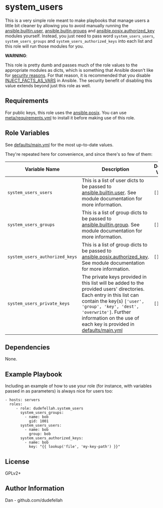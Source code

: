 system_users
=========

This is a very simple role meant to make playbooks that manage users a little
bit cleaner by allowing you to avoid manually running the
[ansible.builtin.user](https://docs.ansible.com/ansible/latest/collections/ansible/builtin/user_module.html),
[ansible.buitin.groups](https://docs.ansible.com/ansible/latest/collections/ansible/builtin/group_module.html)
and [ansible.posix.authorized_key](https://docs.ansible.com/ansible/latest/collections/ansible/posix/authorized_key_module.html)
modules yourself. Instead, you just need to pass word `system_users_users`,
`system_users_groups` and `system_users_authorized_keys` into each list
and this role will run those modules for you.

**WARNING**:

This role is pretty dumb and passes much of the role values to the appropriate
modules as dicts, which is something that Ansible doesn't like for
[security reasons](https://docs.ansible.com/ansible/devel/reference_appendices/faq.html#argsplat-unsafe).
For that reason, it is recommended that you disable
[INJECT_FACTS_AS_VARS](https://docs.ansible.com/ansible/devel/reference_appendices/config.html#inject-facts-as-vars)
in Ansible. The security benefit of disabling this value extends beyond just
this role as well.

Requirements
------------

For public keys, this role uses the [ansible.posix](https://github.com/ansible-collections/ansible.posix).
You can use [meta/requirements.yml](meta/requirements.yml) to install it
before making use of this role.

Role Variables
--------------

See [defaults/main.yml](defaults/main.yml) for the most up-to-date values.

They're repeated here for convenience, and since there's so few of them:

|Variable Name      |Description|Default Value|
|-------------------|-----------|-------------|
|`system_users_users`|This is a list of user dicts to be passed to [ansible.builtin.user](https://docs.ansible.com/ansible/latest/collections/ansible/builtin/user_module.html). See module documentation for more information. | `[]` |
|`system_users_groups`|This is a list of group dicts to be passed to [ansible.builtin.group](https://docs.ansible.com/ansible/latest/collections/ansible/builtin/group_module.html). See module documentation for more information. | `[]` |
|`system_users_authorized_keys`|This is a list of group dicts to be passed to [ansible.posix.authorized_key](https://docs.ansible.com/ansible/latest/collections/ansible/posix/authorized_key_module.html). See module documentation for more information. | `[]` |
|`system_users_private_keys`|The private keys provided in this list will be added to the provided users' directories. Each entry in this list can contain the key(s) `['user', 'group', 'key', 'dest', 'overwrite']`. Further information on the use of each key is provided in [defaults/main.yml](defaults/main.yml) | `[]` |

Dependencies
------------

None.

Example Playbook
----------------

Including an example of how to use your role (for instance, with variables passed in as parameters) is always nice for users too:

    - hosts: servers
      roles:
         - role: dudefellah.system_users
           system_users_groups:
             - name: bob
               gid: 1001
           system_users_users:
             - name: bob
               group: bob
           system_users_authorized_keys:
             - name: bob
               key: "{{ lookup('file', 'my-key-path') }}"

License
-------

GPLv2+

Author Information
------------------

Dan - github.com/dudefellah
